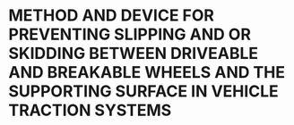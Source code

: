 # METHOD AND DEVICE FOR PREVENTING SLIPPING AND OR SKIDDING BETWEEN DRIVEABLE AND BREAKABLE WHEELS AND THE SUPPORTING SURFACE IN VEHICLE TRACTION SYSTEMS